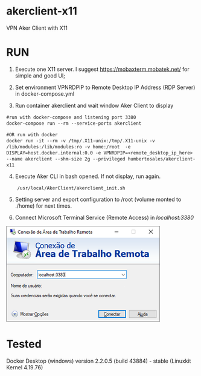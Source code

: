 # akerclient-x11
VPN Aker Client with X11


# RUN 
1. Execute one X11 server. I suggest https://mobaxterm.mobatek.net/ for simple and good UI;

2. Set environment VPNRDPIP to Remote Desktop IP Address (RDP Server) in docker-compose.yml

3. Run container akerclient and wait window Aker Client to display
```shell
#run with docker-compose and listening port 3380 
docker-compose run --rm --service-ports akerclient
```
```shell
#OR run with docker
docker run -it --rm -v /tmp/.X11-unix:/tmp/.X11-unix -v /lib/modules:/lib/modules:ro -v home:/root  -e DISPLAY=host.docker.internal:0.0 -e VPNRDPIP=<remote_desktop_ip_here> --name akerclient --shm-size 2g --privileged humbertosales/akerclient-x11
```
4. Execute Aker CLI in bash opened. If not display, run again. 
```
	/usr/local/AkerClient/akerclient_init.sh
```

5. Setting server and export configuration to /root (volume monted to ./home) for next times.

6. Connect Microsoft Terminal Service (Remote Access) in *localhost:3380*

![Terminal Service](terminal-service.png)


# Tested 

 Docker Desktop (windows) version 2.2.0.5 (build 43884) - stable (Linuxkit Kernel 4.19.76)
 
 